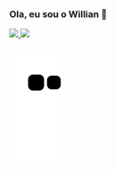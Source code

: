 ### Ola, eu sou o Willian 👋

 <div>
  <a href="https://github.com/uillia">
  <img height="160em" src="https://github-readme-stats.vercel.app/api?username=uillia&show_icons=true&theme=dark&include_all_commits=true&count_private=true"/>
  <img height="160em" src="https://github-readme-stats.vercel.app/api/top-langs/?username=uillia&layout=compact&langs_count=7&theme=dark"/>
   </div>
 
 ##
 ![Snake animation](https://github.com/uillia/uillia/blob/output/github-contribution-grid-snake.svg)
